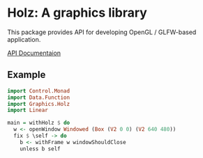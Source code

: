 Holz: A graphics library
=================================

This package provides API for developing OpenGL / GLFW-based application.

[API Documentaion](http://hask.moe/doc/holz-0/Graphics-Holz-System.html)

Example
------------------------------

```haskell
import Control.Monad
import Data.Function
import Graphics.Holz
import Linear

main = withHolz $ do
  w <- openWindow Windowed (Box (V2 0 0) (V2 640 480))
  fix $ \self -> do
    b <- withFrame w windowShouldClose
    unless b self
```
